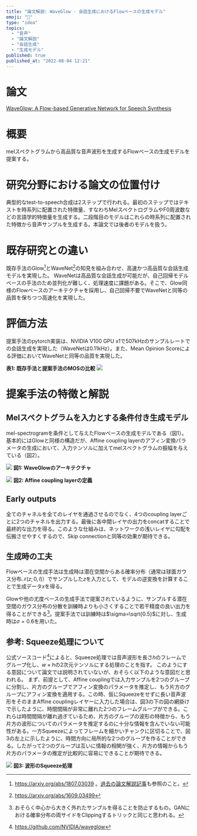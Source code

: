 ```yaml
---
title: "論文解説: WaveGlow - 会話生成におけるFlowベースの生成モデル"
emoji: "👻"
type: "idea"
topics:
  - "音声"
  - "論文解説"
  - "会話生成"
  - "生成モデル"
published: true
published_at: "2022-08-04 12:21"
---
```


# 論文

[WaveGlow: A Flow-based Generative Network for Speech Synthesis](https://arxiv.org/abs/1811.00002v1)

# 概要

melスペクトグラムから高品質な音声波形を生成するFlowベースの生成モデルを提案する。

# 研究分野における論文の位置付け

典型的なtest-to-speech合成は2ステップで行われる。最初のステップではテキストを時系列に配置された特徴量、すなわちMelスペクトログラムやF0周波数などの言語学的特徴量を生成する。二段階目のモデルはこれらの時系列に配置された特徴から音声サンプルを生成する。本論文では後者のモデルを扱う。

# 既存研究との違い

既存手法のGlow[^1]とWaveNet[^2]の知見を組み合わせ、高速かつ高品質な会話生成モデルを実現した。
WaveNetは高品質な会話生成が可能だが、自己回帰モデルベースの手法のため並列化が難しく、処理速度に課題がある。そこで、Glow同様のFlowベースのアーキテクチャを採用し、自己回帰不要でWaveNetと同等の品質を保ちつつ高速化を実現した。

[^1]: https://arxiv.org/abs/1807.03039 。[過去の論文解説記事](https://zenn.dev/bilzard/articles/554e37c7f3bcd2)も参照のこと。
[^2]: https://arxiv.org/abs/1609.03499

# 評価方法

提案手法のpytorch実装は、NVIDIA V100 GPU x1で507kHzのサンプルレートでの会話生成を実現した（WaveNetは0.11kHz）。また、Mean Opinion Scoreによる評価においてWaveNetと同等の品質を実現した。

**表1: 既存手法と提案手法のMOSの比較**
![](https://storage.googleapis.com/zenn-user-upload/b781183f7402-20220804.png)

# 提案手法の特徴と解説

## Melスペクトグラムを入力とする条件付き生成モデル

mel-spectrogramを条件として与えたFlowベースの生成モデルである（図1）。
基本的にはGlowと同様の構造だが、Affine coupling layerのアフィン変換パラメータの生成において、入力テンソルに加えてmelスペクトグラムの振幅を与えている（図2）。

![](https://storage.googleapis.com/zenn-user-upload/17acc9610e0d-20220804.png)
**図1: WaveGlowのアーキテクチャ**

![](https://storage.googleapis.com/zenn-user-upload/d5b78647c754-20220804.png)
**図2: Affine coupling layerの定義**

## Early outputs

全てのチャネルを全てのレイヤを通過させるのでなく、4つのcoupling layerごとに2つのチャネルを出力する。最後に各中間レイヤの出力をconcatすることで最終的な出力を得る。このような仕組みは、ネットワークの浅いレイヤに勾配を伝搬させやすくするので、Skip connectionと同等の効果が期待できる。

## 生成時の工夫

Flowベースの生成手法は生成時は潜在空間からある確率分布（通常は球面ガウス分布$\mathcal{N}(z; 0, I)$）でサンプルした$z$を入力として、モデルの逆変換を計算することで生成データ$x$を得る。

Glowや他の尤度ベースの生成手法で提案されているように、サンプルする潜在空間のガウス分布の分散を訓練時よりも小さくすることで若干精度の良い出力を得ることができる[^3]。提案手法では訓練時は$\sigma=\sqrt{0.5}$に対し、生成時は$\sigma=0.6$を用いた。

[^3]: おそらく中心から大きく外れたサンプルを得ることを防止するもの。GANにおける確率分布の両サイドをClippingするトリックと同じと思われる。

## 参考: Squeeze処理について

公式ソースコード[^4]によると、Squeeze処理では音声波形を長さ$h$のフレームでグループ化し、$w \times h$の2次元テンソルにする処理のことを指す。
このようにする意図について論文では説明されていないが、おそらく以下のような意図だと思われる。
まず、前提として、Affine couplingでは入力サンプルを2つのグループに分割し、片方のグループでアフィン変換のパラメータを推定し、もう片方のグループにアフィン変換を適用する。この時、仮にSqueezeをせずに長い音声波形をそのままAffine couplingレイヤーに入力した場合は、図3の下の図の網掛けで示したように、時間間隔が非常に離れた2つのフレームグループができる。これらは時間間隔が離れ過ぎているため、片方のグループの波形の特徴から、もう片方の波形についてのパラメータを推定するのに十分な情報を含んでいない可能性がある。一方Squeezeによってフレームを細かいチャンクに区切ることで、図3の左上に示したように、時間方向に局所的な2つのグループを作ることができる。したがって2つのグループは互いに情報の相関が強く、片方の情報からもう片方のパラメータの推定が比較的に容易にできることが期待できる。

[^6]: [WaveFlow: A Compact Flow-based Model for Raw Audio](https://arxiv.org/abs/1912.01219)

![](https://storage.googleapis.com/zenn-user-upload/715ad5d52e7e-20220805.png)
**図3: 波形のSqueeze処理**

[^4]: https://github.com/NVIDIA/waveglow
[^5]: 逆に言えば、92.8msを超える時系列データの依存性は考慮しないことを意味する。hop-sizeなどの信号処理のパラメータは、対象データのドメインに応じて適切に設定すべきである。
